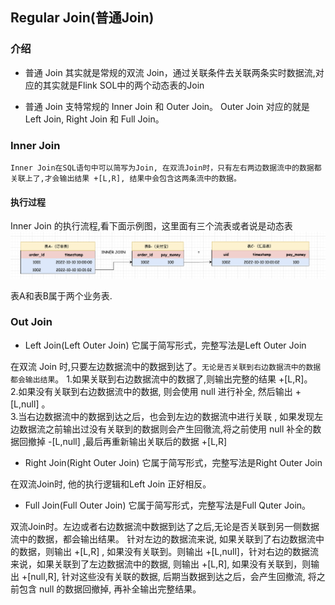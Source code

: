## Regular Join(普通Join)  

### 介绍    
* 普通 Join 其实就是常规的双流 Join，通过关联条件去关联两条实时数据流,对应的其实就是Flink SOL中的两个动态表的Join   

* 普通 Join 支特常规的 Inner Join 和 Outer Join。 Outer Join 对应的就是 Left Join, Right Join 和 Full Join。        

### Inner Join 
`Inner Join在SQL语句中可以简写为Join, 在双流Join时，只有左右两边数据流中的数据都关联上了,才会输出结果 +[L,R], 结果中会包含这两条流中的数据。`          

#### 执行过程   
Inner Join 的执行流程,看下面示例图，这里面有三个流表或者说是动态表  
![innerjoin01](images/innerjoin01.png)      

表A和表B属于两个业务表.

### Out Join    
* Left Join(Left Outer Join) 它属于简写形式，完整写法是Left Outer Join      

在双流 Join 时,只要左边数据流中的数据到达了。`无论是否关联到右边数据流中的数据都会输出结果`。
1.如果关联到右边数据流中的数据了,则输出完整的结果 +[L,R]。      
2.如果没有关联到右边数据流中的数据, 则会使用 null 进行补全, 然后输出 +[L,null] 。        
3.当右边数据流中的数据到达之后，也会到左边的数据流中进行关联 , 如果发现左边数据流之前输出过没有关联到的数据则会产生回徹流,将之前使用 null 补全的数据回撤掉 -[L,null] ,最后再重新输出关联后的数据 +[L,R]         

* Right Join(Right Outer Join)  它属于简写形式，完整写法是Right Outer Join  

在双流Join时, 他的执行逻辑和Left Join 正好相反。 

* Full Join(Full Outer Join) 它属于简写形式，完整写法是Full Quter Join。        

双流Join时。左边或者右边数据流中数据到达了之后,无论是否关联到另一侧数据流中的数据，都会输出结果。 针对左边的数据流来说, 如果关联到了右边数据流中的数据，则输出 +[L,R] , 如果没有关联到。则输出 +[L,null]，针对右边的数据流来说，如果关联到了左边数据流中的数据, 则输出 +[L,R], 如果没有关联到，则输出 +[null,R], 针对这些没有关联的数据, 后期当数据到达之后，会产生回撤流, 将之前包含 null 的数据回撤掉, 再补全输出完整结果。   

































